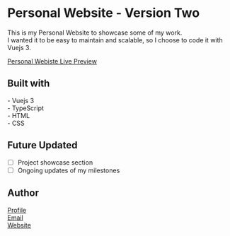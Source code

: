 <h1>Personal Website - Version Two</h1>

<p>
  This is my Personal Website to showcase some of my work.<br>
  I wanted it to be easy to maintain and scalable, so I choose to code it with Vuejs 3.
</p>

[Personal Webiste Live Preview](https://erikarens.de/)

<h2>Built with</h2>
<p>
  - Vuejs 3 <br>
  - TypeScript <br>
  - HTML <br>
  - CSS <br>
</p>

<h2>Future Updated</h2>

- [ ] Project showcase section
- [ ] Ongoing updates of my milestones

<h2>Author</h2>

[Profile](https://github.com/erikarens 'Erik Arens GitHub') <br>
[Email](mailto:erikarens@netzhero.de 'Say hello!') <br>
[Website](https://erikarens.de 'Personal Website') <br>
